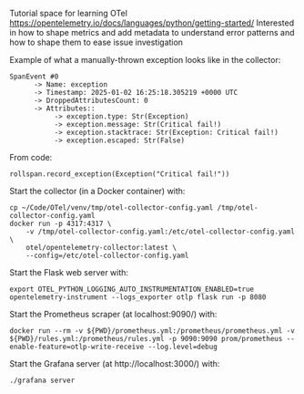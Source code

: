 Tutorial space for learning OTel
https://opentelemetry.io/docs/languages/python/getting-started/
Interested in how to shape metrics and add metadata to understand error patterns and how to shape them to ease issue investigation

Example of what a manually-thrown exception looks like in the collector:
```
SpanEvent #0
      -> Name: exception
      -> Timestamp: 2025-01-02 16:25:18.305219 +0000 UTC
      -> DroppedAttributesCount: 0
      -> Attributes::
           -> exception.type: Str(Exception)
           -> exception.message: Str(Critical fail!)
           -> exception.stacktrace: Str(Exception: Critical fail!)
           -> exception.escaped: Str(False)
```

From code:
```
rollspan.record_exception(Exception("Critical fail!"))
```

Start the collector (in a Docker container) with:
```
cp ~/Code/OTel/venv/tmp/otel-collector-config.yaml /tmp/otel-collector-config.yaml
docker run -p 4317:4317 \
    -v /tmp/otel-collector-config.yaml:/etc/otel-collector-config.yaml \           
    otel/opentelemetry-collector:latest \
    --config=/etc/otel-collector-config.yaml
```

Start the Flask web server with:
```
export OTEL_PYTHON_LOGGING_AUTO_INSTRUMENTATION_ENABLED=true
opentelemetry-instrument --logs_exporter otlp flask run -p 8080
```

Start the Prometheus scraper (at localhost:9090/) with:
```
docker run --rm -v ${PWD}/prometheus.yml:/prometheus/prometheus.yml -v ${PWD}/rules.yml:/prometheus/rules.yml -p 9090:9090 prom/prometheus --enable-feature=otlp-write-receive --log.level=debug
```

Start the Grafana server (at http://localhost:3000/) with:
```
./grafana server
```
